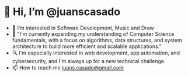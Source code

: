 <h1>👋 Hi, I’m @juanscasado</h1>
<ul>
  <li>
    👀 I’m interested in Software Development, Music and Draw
  </li>
  <li>
    🌱 "I'm currently expanding my understanding of Computer Science fundamentals, with a focus on algorithms, data structures, and system architecture to build more efficient and scalable applications."
  </li> 
  <li>
    🔍 I'm especially interested in web development, app automation, and cybersecurity, and I'm always up for a new technical challenge.
  </li>
  <li>
    📫 How to reach me <a href="mailto:juans.casado@gmail.com">juans.casado@gmail.com</a>
  </li> 
</ul>

